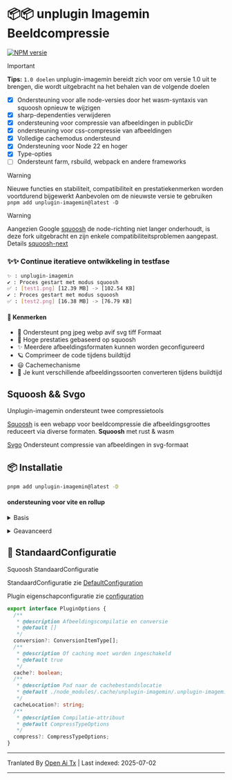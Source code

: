 # 📦📦 unplugin Imagemin Beeldcompressie

[![NPM versie](https://img.shields.io/npm/v/unplugin-imagemin?color=a1b858&label=)](https://www.npmjs.com/package/unplugin-imagemin)

> [!IMPORTANT]
> **Tips:**
> `1.0 doelen` unplugin-imagemin bereidt zich voor om versie 1.0 uit te brengen, die wordt uitgebracht na het behalen van de volgende doelen

- [x] Ondersteuning voor alle node-versies door het wasm-syntaxis van squoosh opnieuw te wijzigen
- [x] sharp-dependenties verwijderen
- [x] ondersteuning voor compressie van afbeeldingen in publicDir
- [x] ondersteuning voor css-compressie van afbeeldingen
- [x] Volledige cachemodus ondersteund
- [x] Ondersteuning voor Node 22 en hoger
- [x] Type-opties
- [ ] Ondersteunt farm, rsbuild, webpack en andere frameworks

> [!WARNING]
Nieuwe functies en stabiliteit, compatibiliteit en prestatiekenmerken worden voortdurend bijgewerkt
Aanbevolen om de nieuwste versie te gebruiken  `pnpm add unplugin-imagemin@latest -D`

> [!WARNING]
Aangezien Google [squoosh](https://github.com/GoogleChromeLabs/squoosh) de node-richting niet langer onderhoudt, is deze fork uitgebracht en zijn enkele compatibiliteitsproblemen aangepast. Details [squoosh-next](https://github.com/ErKeLost/squoosh-node-latest)

### ✨✨ Continue iteratieve ontwikkeling in testfase

```bash
✨ : unplugin-imagemin
✔ : Proces gestart met modus squoosh
✅ : [test1.png] [12.39 MB] -> [102.54 KB]
✔ : Proces gestart met modus squoosh
✅ : [test2.png] [16.38 MB] -> [76.79 KB]
```

#### 🌈 Kenmerken

- 🍰 Ondersteunt png jpeg webp avif svg tiff Formaat
- 🦾 Hoge prestaties gebaseerd op squoosh
- ✨ Meerdere afbeeldingsformaten kunnen worden geconfigureerd
- 🪐 Comprimeer de code tijdens buildtijd
- 😃 Cachemechanisme
- 🌈 Je kunt verschillende afbeeldingssoorten converteren tijdens buildtijd

## Squoosh && Svgo

Unplugin-imagemin ondersteunt twee compressietools

[Squoosh](https://github.com/GoogleChromeLabs/squoosh) is een webapp voor beeldcompressie die afbeeldingsgroottes reduceert via diverse formaten.
**Squoosh** met rust & wasm

[Svgo](https://github.com/svg/svgo) Ondersteunt compressie van afbeeldingen in svg-formaat

## 📦 Installatie

```bash
pnpm add unplugin-imagemin@latest -D
```

#### ondersteuning voor vite en rollup

<details>
<summary>Basis</summary><br>

```ts
import { defineConfig } from 'vite';
import vue from '@vitejs/plugin-vue';
import imagemin from 'unplugin-imagemin/vite';
// https://vitejs.dev/config/
export default defineConfig({
  plugins: [vue(), imagemin()],
});
```

<br></details>

<details>
<summary>Geavanceerd</summary><br>

```ts
iimport { defineConfig } from 'vite';
import vue from '@vitejs/plugin-vue';
import imagemin from 'unplugin-imagemin/vite';
// https://vitejs.dev/config/
export default defineConfig({
  plugins: [
    vue(),
    imagemin({
      // standaard true
      cache: false,
      // Standaard configuratieopties voor het comprimeren van verschillende afbeeldingen
      compress: {
        jpg: {
          quality: 10,
        },
        jpeg: {
          quality: 10,
        },
        png: {
          quality: 10,
        },
```markdown
        webp: {
          quality: 10,
        },
      },
      conversion: [
        { from: 'jpeg', to: 'webp' },
        { from: 'png', to: 'webp' },
        { from: 'JPG', to: 'jpeg' },
      ],
    }),
  ],
});

```

<br></details>

## 🌸 StandaardConfiguratie

Squoosh StandaardConfiguratie

StandaardConfiguratie zie [DefaultConfiguration](https://github.com/ErKeLost/unplugin-imagemin/blob/main/src/core/compressOptions.ts)

Plugin eigenschapconfiguratie zie [configuration](https://github.com/ErKeLost/unplugin-imagemin/blob/main/src/core/types/index.ts)

```typescript
export interface PluginOptions {
  /**
   * @description Afbeeldingscompilatie en conversie
   * @default []
   */
  conversion?: ConversionItemType[];
  /**
   * @description Of caching moet worden ingeschakeld
   * @default true
   */
  cache?: boolean;
  /**
   * @description Pad naar de cachebestandslocatie
   * @default ./node_modules/.cache/unplugin-imagemin/.unplugin-imagemin-cache
   */
  cacheLocation?: string;
  /**
   * @description Compilatie-attribuut
   * @default CompressTypeOptions
   */
  compress?: CompressTypeOptions;
}
```


---

Tranlated By [Open Ai Tx](https://github.com/OpenAiTx/OpenAiTx) | Last indexed: 2025-07-02

---